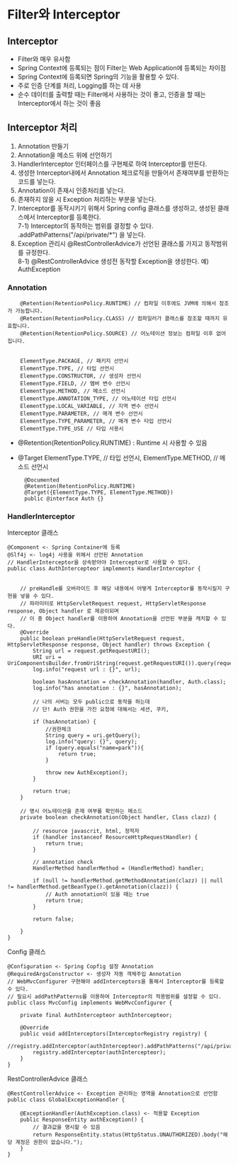 # Filter와 Interceptor

## Interceptor
- Filter와 매우 유사함
- Spring Context에 등록되는 점이 Filter는 Web Application에 등록되는 차이점
- Spring Context에 등록되면 Spring의 기능을 활용할 수 있다.
- 주로 인증 단계를 처리, Logging를 하는 데 사용
- 순수 데이터를 출력할 때는 Filter에서 사용하는 것이 좋고, 인증을 할 때는 Interceptor에서 하는 것이 좋음

## Interceptor 처리


1) Annotation 만들기
2) Annotation을 메소드 위에 선언하기
3) HandlerInterceptor 인터페이스를 구현체로 하여 Interceptor를 만든다.
4) 생성한 Interceptor내에서 Annotation 체크로직을 만들어서 존재여부를 반환하는 코드를 넣는다.
5) Annotation이 존재시 인증처리를 넣는다.
6) 존재하지 않을 시 Exception 처리하는 부분을 넣는다.
7) Interceptor를 동작시키기 위해서 Spring config 클래스를 생성하고, 생성된 클래스에서 Interceptor를 등록한다.
<br> 7-1) Interceptor의 동작하는 범위를 결정할 수 있다. .addPathPatterns("/api/private/*") 을 넣는다.
8) Exception 관리시 @RestControllerAdvice가 선언된 클래스를 가지고 동작범위를 규정한다.
<br> 8-1) @RestControllerAdvice 생성전 동작할 Exception을 생성한다. 예) AuthException

### Annotation 
        @Retention(RetentionPolicy.RUNTIME) // 컴파일 이후에도 JVM에 의해서 참조가 가능합니다.
        @Retention(RetentionPolicy.CLASS) // 컴파일러가 클래스를 참조할 때까지 유효합니다.
        @Retention(RetentionPolicy.SOURCE) // 어노테이션 정보는 컴파일 이후 없어집니다.


        ElementType.PACKAGE, // 패키지 선언시
        ElementType.TYPE, // 타입 선언시
        ElementType.CONSTRUCTOR, // 생성자 선언시
        ElementType.FIELD, // 멤버 변수 선언시
        ElementType.METHOD, // 메소드 선언시
        ElementType.ANNOTATION_TYPE, // 어노테이션 타입 선언시
        ElementType.LOCAL_VARIABLE, // 지역 변수 선언시
        ElementType.PARAMETER, // 매개 변수 선언시
        ElementType.TYPE_PARAMETER, // 매개 변수 타입 선언시
        ElementType.TYPE_USE // 타입 사용시
        
        
- @Retention(RetentionPolicy.RUNTIME) : Runtime 시 사용할 수 있음 
- @Target ElementType.TYPE, // 타입 선언시, ElementType.METHOD, // 메소드 선언시

        @Documented
        @Retention(RetentionPolicy.RUNTIME)
        @Target({ElementType.TYPE, ElementType.METHOD})
        public @interface Auth {}


### HandlerInterceptor

Interceptor 클래스

    @Component <- Spring Container에 등록
    @Slf4j <- log4j 사용을 위해서 선언된 Annotation
    // HandlerInterceptor을 상속받아야 Interceptor로 사용할 수 있다.
    public class AuthIntercepteor implements HandlerInterceptor {
    
    
        // preHandle를 오버라이드 후 해당 내용에서 어떻게 Interceptor를 동작시킬지 구현을 넣을 수 있다.
        // 파라미터로 HttpServletRequest request, HttpServletResponse response, Object handler 로 제공이되며
        // 이 중 Object handler를 이용하여 Annotation을 선언된 부분을 캐치할 수 있다.
        @Override
        public boolean preHandle(HttpServletRequest request, HttpServletResponse response, Object handler) throws Exception {
            String url = request.getRequestURI();
            URI uri =  UriComponentsBuilder.fromUriString(request.getRequestURI()).query(request.getQueryString()).build().toUri();
            log.info("request url : {}", url);
    
            boolean hasAnnotation = checkAnnotation(handler, Auth.class);
            log.info("has annotation : {}", hasAnnotation);
    
            // 나의 서버는 모두 public으로 동작을 하는데
            // 단! Auth 권한을 가진 요청에 대해서는 세션, 쿠키,
    
            if (hasAnnotation) {
                //권한체크
                String query = uri.getQuery();
                log.info("query: {}", query);
                if (query.equals("name=park")){
                    return true;
                }
    
                throw new AuthException();
            }
    
            return true;
        }
    
        // 명시 어노테이션을 존재 여부를 확인하는 메소드
        private boolean checkAnnotation(Object handler, Class clazz) {
    
            // resource javascrit, html, 정적자
            if (handler instanceof ResourceHttpRequestHandler) {
                return true;
            }
    
            // annotation check
            HandlerMethod handlerMethod = (HandlerMethod) handler;
    
            if (null != handlerMethod.getMethodAnnotation(clazz) || null != handlerMethod.getBeanType().getAnnotation(clazz)) {
                // Auth annotation이 있을 때는 true
                return true;
            }
    
            return false;
    
        }
    }
    
Config 클래스

    @Configuration <- Spring Copfig 설정 Annotation
    @RequiredArgsConstructor <- 생성자 자동 객체주입 Annotation
    // WebMvcConfigurer 구현해야 addInterceptors을 통해서 Interceptor를 등록할 수 있다.
    // 필요시 addPathPatterns를 이용하여 Interceptor의 적용범위를 설정할 수 있다.
    public class MvcConfig implements WebMvcConfigurer {
    
        private final AuthIntercepteor authIntercepteor;
    
        @Override
        public void addInterceptors(InterceptorRegistry registry) {
            //registry.addInterceptor(authIntercepteor).addPathPatterns("/api/private/*");
            registry.addInterceptor(authIntercepteor);
        }
    }

    
RestControllerAdvice 클래스

    @RestControllerAdvice <- Exception 관리하는 영역을 Annotation으로 선언함
    public class GlobalExceptionHandler {
    
        @ExceptionHandler(AuthException.class) <- 적용할 Exception 
        public ResponseEntity authException() {
            // 결과값을 명시할 수 있음
            return ResponseEntity.status(HttpStatus.UNAUTHORIZED).body("해당 계정은 권한이 없습니다.");
        }
    }